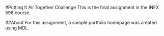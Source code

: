 
#Putting It All Together Challenge
This is the final assignment in the INFX 598 course. 

##About
For this assignment, a sample portfolio homepage was created using MDL.
